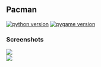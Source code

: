 ## Pacman


[![python version](https://img.shields.io/badge/python-3.8.1-blue)](https://www.python.org)
[![pygame version](https://img.shields.io/badge/pygame-1.9.6-yellow)](http://pygame.org)


### Screenshots
<img src="https://i.imgur.com/ADKSXfO.png">
<br>
<img src="https://i.imgur.com/JQqrRGL.png">
